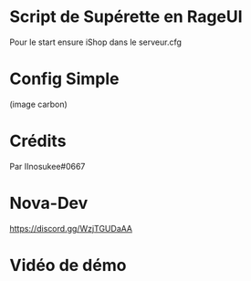 # Script de Supérette en RageUI

Pour le start ensure iShop dans le serveur.cfg

# Config Simple

(image carbon)

# Crédits

Par IInosukee#0667

# Nova-Dev

https://discord.gg/WzjTGUDaAA

# Vidéo de démo
